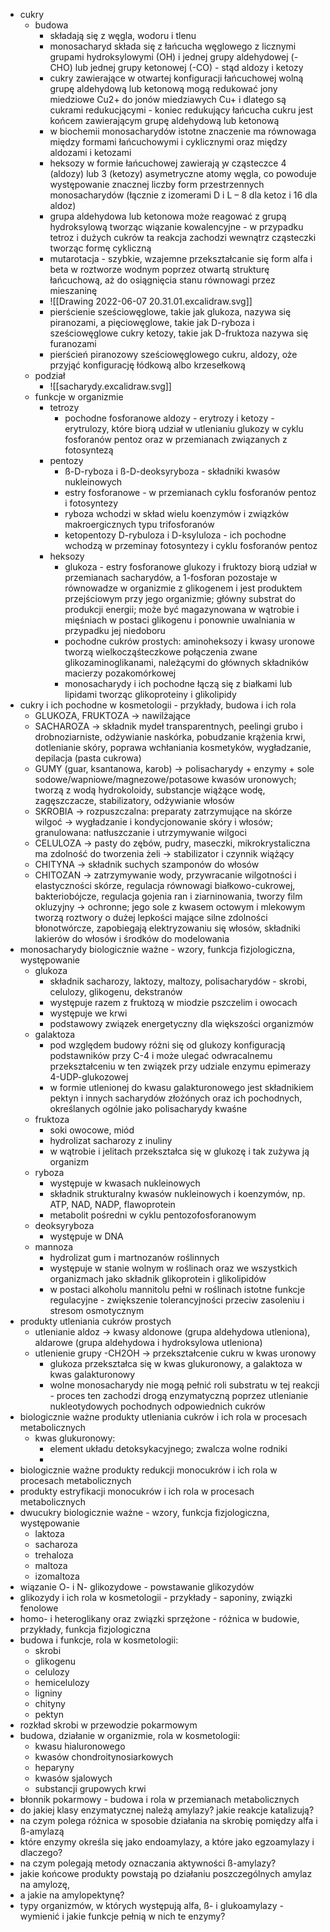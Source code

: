 - cukry
	- budowa
		- składają się z węgla, wodoru i tlenu
		- monosacharyd składa się z łańcucha węglowego z licznymi grupami hydroksylowymi (OH) i jednej grupy aldehydowej (-CHO) lub jednej grupy ketonowej (-CO) - stąd aldozy i ketozy
		- cukry zawierające w otwartej konfiguracji łańcuchowej wolną grupę aldehydową lub ketonową mogą redukować jony miedziowe Cu2+ do jonów miedziawych Cu+ i dlatego są cukrami redukucjącymi - koniec redukujący łańcucha cukru jest końcem zawierającym grupę aldehydową lub ketonową
		- w biochemii monosacharydów istotne znaczenie ma równowaga między formami łańcuchowymi i cyklicznymi oraz między aldozami i ketozami
		- heksozy w formie łańcuchowej zawierają ̨w cząsteczce 4 (aldozy) lub 3 (ketozy) asymetryczne atomy węgla, co powoduje występowanie znacznej liczby form przestrzennych monosacharydów (łącznie z izomerami D i L – 8 dla ketoz i 16 dla aldoz)
		- grupa aldehydowa lub ketonowa może reagować z grupą hydroksylową tworząc wiązanie kowalencyjne - w przypadku tetroz i dużych cukrów ta reakcja zachodzi wewnątrz cząsteczki tworząc formę cykliczną
		- mutarotacja - szybkie, wzajemne przekształcanie się form alfa i beta w roztworze wodnym poprzez otwartą strukturę łańcuchową, aż do osiągnięcia stanu równowagi przez mieszaninę
		 - ![[Drawing 2022-06-07 20.31.01.excalidraw.svg]]
		 - pierścienie sześciowęglowe, takie jak glukoza, nazywa się piranozami, a pięciowęglowe, takie jak D-ryboza i sześciowęglowe cukry ketozy, takie jak D-fruktoza nazywa się furanozami
		 - pierścień piranozowy sześciowęglowego cukru, aldozy, oże przyjąć konfigurację łódkową albo krzesełkową
	- podział
		- ![[sacharydy.excalidraw.svg]]
	- funkcje w organizmie
		- tetrozy
			- pochodne fosforanowe aldozy - erytrozy i ketozy - erytrulozy, które biorą udział w utlenianiu glukozy w cyklu fosforanów pentoz oraz w przemianach związanych z fotosyntezą
		- pentozy
			- ß-D-ryboza i ß-D-deoksyryboza - składniki kwasów nukleinowych
			- estry fosforanowe - w przemianach cyklu fosforanów pentoz i fotosyntezy
			- ryboza wchodzi w skład wielu koenzymów i związków makroergicznych typu trifosforanów
			- ketopentozy D-rybuloza i D-ksyluloza - ich pochodne wchodzą w przeminay fotosyntezy i cyklu fosforanów pentoz
		- heksozy
			- glukoza - estry fosforanowe glukozy i fruktozy biorą udział w przemianach sacharydów, a 1-fosforan pozostaje w równowadze w organizmie z glikogenem i jest produktem przejściowym przy jego organizmie; główny substrat do produkcji energii; może być magazynowana w wątrobie i mięśniach w postaci glikogenu i ponownie uwalniania w przypadku jej niedoboru
			- pochodne cukrów prostych: aminoheksozy i kwasy uronowe tworzą wielkocząśteczkowe połączenia zwane glikozaminoglikanami, należącymi do głównych składników macierzy pozakomórkowej
			- monosacharydy i ich pochodne łączą się z białkami lub lipidami tworząc glikoproteiny i glikolipidy
- cukry i ich pochodne w kosmetologii - przykłady, budowa i ich rola
	- GLUKOZA, FRUKTOZA → nawilżające 
	- SACHAROZA → składnik mydeł transparentnych, peelingi grubo i drobnoziarniste, odżywianie naskórka, pobudzanie krążenia krwi, dotlenianie skóry, poprawa wchłaniania kosmetyków, wygładzanie, depilacja (pasta cukrowa) 
	- GUMY (guar, ksantanowa, karob) → polisacharydy + enzymy + sole sodowe/wapniowe/magnezowe/potasowe kwasów uronowych; tworzą z wodą hydrokoloidy, substancje wiążące wodę, zagęszczacze, stabilizatory, odżywianie włosów
	- SKROBIA → rozpuszczalna: preparaty zatrzymujące na skórze wilgoć → wygładzanie i kondycjonowanie skóry i włosów; granulowana: natłuszczanie i utrzymywanie wilgoci
	- CELULOZA → pasty do zębów, pudry, maseczki, mikrokrystaliczna ma zdolność do tworzenia żeli → stabilizator i czynnik wiążący
	- CHITYNA → składnik suchych szamponów do włosów
	- CHITOZAN → zatrzymywanie wody, przywracanie wilgotności i elastyczności skórze, regulacja równowagi białkowo-cukrowej, bakteriobójcze, regulacja gojenia ran i ziarninowania, tworzy film okluzyjny → ochronne; jego sole z kwasem octowym i mlekowym tworzą roztwory o dużej lepkości mające silne zdolności błonotwórcze, zapobiegają elektryzowaniu się włosów, składniki lakierów do włosów i środków do modelowania
- monosacharydy biologicznie ważne - wzory, funkcja fizjologiczna, występowanie
	- glukoza
		- składnik sacharozy, laktozy, maltozy, polisacharydów - skrobi, celulozy, glikogenu, dekstranów
		- występuje razem z fruktozą w miodzie pszczelim i owocach
		- występuje we krwi
		- podstawowy związek energetyczny dla większości organizmów
	- galaktoza
		- pod względem budowy różni się od glukozy konfiguracją podstawników przy C-4 i może ulegać odwracalnemu przekształceniu w ten związek przy udziale enzymu epimerazy 4-UDP-glukozowej
		- w formie utlenionej do kwasu galakturonowego jest składnikiem pektyn i innych sacharydów złożónych oraz ich pochodnych, określanych ogólnie jako polisacharydy kwaśne
	- fruktoza
		- soki owocowe, miód
		- hydrolizat sacharozy z inuliny
		- w wątrobie i jelitach przekształca się w glukozę i tak zużywa ją organizm
	- ryboza
		- występuje w kwasach nukleinowych
		- składnik strukturalny kwasów nukleinowych i koenzymów, np. ATP, NAD, NADP, flawoprotein
		- metabolit pośredni w cyklu pentozofosforanowym
	- deoksyryboza
		- występuje w DNA
	- mannoza
		- hydrolizat gum i martnozanów roślinnych
		- występuje w stanie wolnym w roślinach oraz we wszystkich organizmach jako składnik glikoprotein i glikolipidów
		- w postaci alkoholu mannitolu pełni w roślinach istotne funkcje regulacyjne - zwiększenie tolerancyjności przeciw zasoleniu i stresom osmotycznym
- produkty utleniania cukrów prostych
	- utlenianie aldoz -> kwasy aldonowe (grupa aldehydowa utleniona), aldarowe (grupa aldehydowa i hydroksylowa utleniona)
	- utlenienie grupy -CH2OH -> przekształcenie cukru w kwas uronowy
		- glukoza przekształca się w kwas glukuronowy, a galaktoza w kwas galakturonowy
		- wolne monosacharydy nie mogą pełnić roli substratu w tej reakcji - proces ten zachodzi drogą enzymatyczną poprzez utlenianie nukleotydowych pochodnych odpowiednich cukrów
- biologicznie ważne produkty utleniania cukrów i ich rola w procesach metabolicznych
	- kwas glukuronowy:
		- element układu detoksykacyjnego; zwalcza wolne rodniki
		- 
- biologicznie ważne produkty redukcji monocukrów i ich rola w procesach metabolicznych
- produkty estryfikacji monocukrów i ich rola w procesach metabolicznych
- dwucukry biologicznie ważne - wzory, funkcja fizjologiczna, występowanie
	- laktoza
	- sacharoza
	- trehaloza
	- maltoza
	- izomaltoza
- wiązanie O- i N- glikozydowe - powstawanie glikozydów
- glikozydy i ich rola w kosmetologii - przykłady - saponiny, związki fenolowe
- homo- i heteroglikany oraz związki sprzężone - różnica w budowie, przykłady, funkcja fizjologiczna
- budowa i funkcje, rola w kosmetologii:
	- skrobi
	- glikogenu
	- celulozy
	- hemicelulozy
	- ligniny
	- chityny
	- pektyn
- rozkład skrobi w przewodzie pokarmowym
- budowa, działanie w organizmie, rola w kosmetologii:
	- kwasu hialuronowego
	- kwasów chondroitynosiarkowych
	- heparyny
	- kwasów sjalowych
	- substancji grupowych krwi
- błonnik pokarmowy - budowa i rola w przemianach metabolicznych
- do jakiej klasy enzymatycznej należą amylazy? jakie reakcje katalizują?
- na czym polega różnica w sposobie działania na skrobię pomiędzy alfa i ß-amylazą
- które enzymy określa się jako endoamylazy, a które jako egzoamylazy i dlaczego?
- na czym polegają metody oznaczania aktywności ß-amylazy?
- jakie końcowe produkty powstają po działaniu poszczególnych amylaz na amylozę,
- a jakie na amylopektynę?
- typy organizmów, w których występują alfa, ß- i glukoamylazy - wymienić i jakie funkcje pełnią w nich te enzymy?